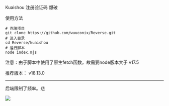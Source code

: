 Kuaishou 注册验证码 爆破

使用方法

```
# 克隆项目
git clone https://github.com/wuuconix/Reverse.git
# 进入目录
cd Reverse/kuaishou
# 运行脚本
node index.mjs
```

注意：由于脚本中使用了原生fetch函数，故需要node版本大于 v17.5

推荐版本： v18.13.0

---

后端限制了频率。悲

![](http://qiniu.wuuconix.link/image-202302241921437.png)